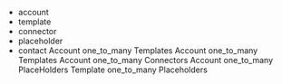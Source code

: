 - account
- template
- connector
- placeholder
- contact
Account one_to_many Templates
Account one_to_many Templates
Account one_to_many Connectors
Account one_to_many PlaceHolders
Template one_to_many Placeholders